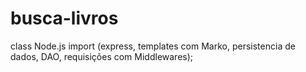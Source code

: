 # busca-livros

class Node.js import (express, templates com Marko, persistencia de dados, DAO, requisições com Middlewares);

